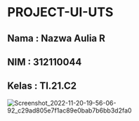 # PROJECT-UI-UTS

## Nama   : Nazwa Aulia R
## NIM    : 312110044
## Kelas  : TI.21.C2

![Screenshot_2022-11-20-19-56-06-92_c29ad805e7f1ac89e0bab7b6bb3d2fa0](https://user-images.githubusercontent.com/116379613/202904017-e56d0fb7-e5a1-4e27-91d2-de9090bccf33.jpg)

